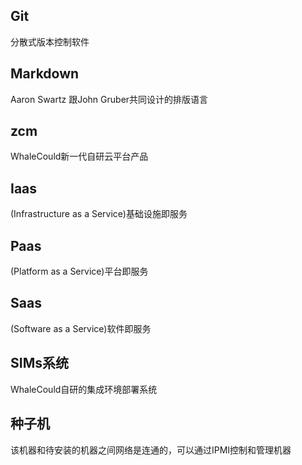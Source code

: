 ## Git
分散式版本控制软件 

## Markdown
Aaron Swartz 跟John Gruber共同设计的排版语言

## zcm
WhaleCould新一代自研云平台产品

## Iaas
(Infrastructure as a Service)基础设施即服务

## Paas
(Platform as a Service)平台即服务

## Saas
(Software as a Service)软件即服务

## SIMs系统
WhaleCould自研的集成环境部署系统

## 种子机
该机器和待安装的机器之间网络是连通的，可以通过IPMI控制和管理机器